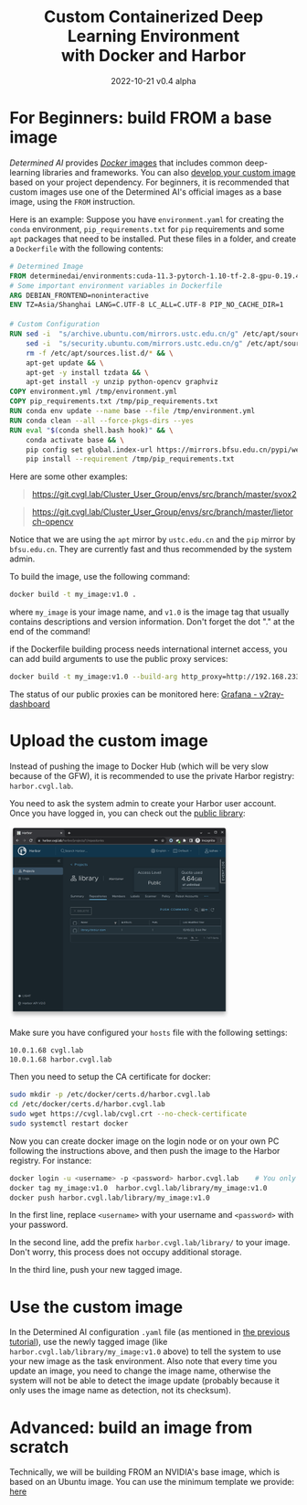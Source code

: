 <h1 align="center">Custom Containerized Deep Learning Environment<br>
with Docker and Harbor </h1>
<p align="center">
2022-10-21 v0.4 alpha
</p>

# For Beginners: build FROM a base image

*Determined AI* provides [*Docker* images](https://hub.docker.com/r/determinedai/environments/tags) that includes common deep-learning libraries and frameworks. You can also [develop your custom image](https://gpu.cvgl.lab/docs/prepare-environment/custom-env.html) based on your project dependency. For beginners, it is recommended that custom images use one of the Determined AI's official images as a base image, using the `FROM` instruction.

Here is an example: Suppose you have `environment.yaml` for creating the `conda` environment, `pip_requirements.txt` for `pip` requirements and some `apt` packages that need to be installed. Put these files in a folder, and create a `Dockerfile` with the following contents:

```Dockerfile
# Determined Image
FROM determinedai/environments:cuda-11.3-pytorch-1.10-tf-2.8-gpu-0.19.4
# Some important environment variables in Dockerfile
ARG DEBIAN_FRONTEND=noninteractive
ENV TZ=Asia/Shanghai LANG=C.UTF-8 LC_ALL=C.UTF-8 PIP_NO_CACHE_DIR=1

# Custom Configuration
RUN sed -i  "s/archive.ubuntu.com/mirrors.ustc.edu.cn/g" /etc/apt/sources.list && \
    sed -i  "s/security.ubuntu.com/mirrors.ustc.edu.cn/g" /etc/apt/sources.list && \
    rm -f /etc/apt/sources.list.d/* && \
    apt-get update && \
    apt-get -y install tzdata && \
    apt-get install -y unzip python-opencv graphviz
COPY environment.yml /tmp/environment.yml
COPY pip_requirements.txt /tmp/pip_requirements.txt
RUN conda env update --name base --file /tmp/environment.yml
RUN conda clean --all --force-pkgs-dirs --yes
RUN eval "$(conda shell.bash hook)" && \
    conda activate base && \
    pip config set global.index-url https://mirrors.bfsu.edu.cn/pypi/web/simple &&\
    pip install --requirement /tmp/pip_requirements.txt
```

Here are some other examples:

> https://git.cvgl.lab/Cluster_User_Group/envs/src/branch/master/svox2

> https://git.cvgl.lab/Cluster_User_Group/envs/src/branch/master/lietorch-opencv

Notice that we are using the `apt` mirror by `ustc.edu.cn` and the `pip` mirror by `bfsu.edu.cn`. They are currently fast and thus recommended by the system admin.

To build the image, use the following command:

```bash
docker build -t my_image:v1.0 .
```

where `my_image` is your image name, and `v1.0` is the image tag that usually contains descriptions and version information. Don't forget the dot "." at the end of the command!

if the Dockerfile building process needs international internet access, you can add build arguments to use the public proxy services:

```bash
docker build -t my_image:v1.0 --build-arg http_proxy=http://192.168.233.8:8889 --build-arg https_proxy=http://192.168.233.8:8889 .
```

The status of our public proxies can be monitored here: [Grafana - v2ray-dashboard](https://grafana.cvgl.lab/d/CCSvIIEZz/v2ray-dashboard)

# Upload the custom image

Instead of pushing the image to Docker Hub (which will be very slow because of the GFW), it is recommended to use the private Harbor registry: `harbor.cvgl.lab`.

You need to ask the system admin to create your Harbor user account. Once you have logged in, you can check out the [public library](https://harbor.cvgl.lab/harbor/projects/1/repositories):

<img src="./Custom_Containerized_Environment/harbor-library.png" alt="Harbor library" style="width:40vw;"/>

Make sure you have configured your `hosts` file with the following settings:

```text
10.0.1.68 cvgl.lab
10.0.1.68 harbor.cvgl.lab
```

Then you need to setup the CA certificate for docker:

```bash
sudo mkdir -p /etc/docker/certs.d/harbor.cvgl.lab
cd /etc/docker/certs.d/harbor.cvgl.lab
sudo wget https://cvgl.lab/cvgl.crt --no-check-certificate
sudo systemctl restart docker
```

Now you can create docker image on the login node or on your own PC following the instructions above, and then push the image to the Harbor registry. For instance:

```bash
docker login -u <username> -p <password> harbor.cvgl.lab    # You only need to login once
docker tag my_image:v1.0  harbor.cvgl.lab/library/my_image:v1.0
docker push harbor.cvgl.lab/library/my_image:v1.0
```

In the first line, replace `<username>` with your username and `<password>` with your password.

In the second line, add the prefix `harbor.cvgl.lab/library/` to your image. Don't worry, this process does not occupy additional storage.

In the third line, push your new tagged image.

# Use the custom image

In the Determined AI configuration `.yaml` file (as mentioned in [the previous tutorial](./Determined_AI_User_Guide.md#task-configuration-template)), use the newly tagged image (like `harbor.cvgl.lab/library/my_image:v1.0` above) to tell the system to use your new image as the task environment. Also note that every time you update an image, you need to change the image name, otherwise the system will not be able to detect the image update (probably because it only uses the image name as detection, not its checksum).

# Advanced: build an image from scratch

Technically, we will be building FROM an NVIDIA's base image, which is based on an Ubuntu image. You can use the minimum template we provide: [here](https://git.cvgl.lab/Cluster_User_Group/envs/src/branch/master/determined-minimum)
